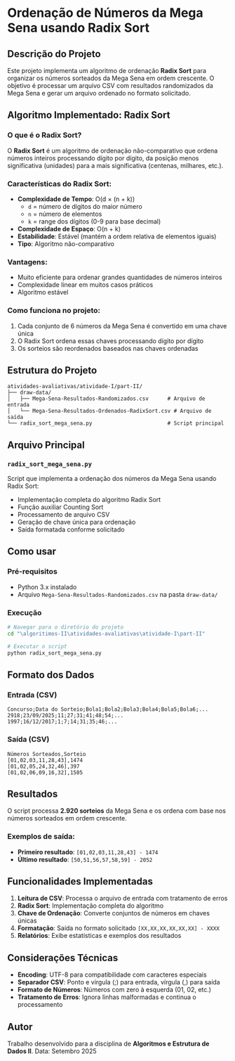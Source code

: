# Ordenação de Números da Mega Sena usando Radix Sort

## Descrição do Projeto

Este projeto implementa um algoritmo de ordenação **Radix Sort** para organizar os números sorteados da Mega Sena em ordem crescente. O objetivo é processar um arquivo CSV com resultados randomizados da Mega Sena e gerar um arquivo ordenado no formato solicitado.

## Algoritmo Implementado: Radix Sort

### O que é o Radix Sort?

O **Radix Sort** é um algoritmo de ordenação não-comparativo que ordena números inteiros processando dígito por dígito, da posição menos significativa (unidades) para a mais significativa (centenas, milhares, etc.).

### Características do Radix Sort:

- **Complexidade de Tempo**: O(d × (n + k))
  - `d` = número de dígitos do maior número
  - `n` = número de elementos
  - `k` = range dos dígitos (0-9 para base decimal)
- **Complexidade de Espaço**: O(n + k)
- **Estabilidade**: Estável (mantém a ordem relativa de elementos iguais)
- **Tipo**: Algoritmo não-comparativo

### Vantagens:
- Muito eficiente para ordenar grandes quantidades de números inteiros
- Complexidade linear em muitos casos práticos
- Algoritmo estável

### Como funciona no projeto:
1. Cada conjunto de 6 números da Mega Sena é convertido em uma chave única
2. O Radix Sort ordena essas chaves processando dígito por dígito
3. Os sorteios são reordenados baseados nas chaves ordenadas

## Estrutura do Projeto

```
atividades-avaliativas/atividade-I/part-II/
├── draw-data/
│   ├── Mega-Sena-Resultados-Randomizados.csv      # Arquivo de entrada
│   └── Mega-Sena-Resultados-Ordenados-RadixSort.csv # Arquivo de saída
└── radix_sort_mega_sena.py                        # Script principal
```

## Arquivo Principal

### `radix_sort_mega_sena.py`
Script que implementa a ordenação dos números da Mega Sena usando Radix Sort:
- Implementação completa do algoritmo Radix Sort
- Função auxiliar Counting Sort
- Processamento de arquivo CSV
- Geração de chave única para ordenação
- Saída formatada conforme solicitado

## Como usar

### Pré-requisitos
- Python 3.x instalado
- Arquivo `Mega-Sena-Resultados-Randomizados.csv` na pasta `draw-data/`

### Execução
```bash
# Navegar para o diretório do projeto
cd "\algoritimos-II\atividades-avaliativas\atividade-I\part-II"

# Executar o script
python radix_sort_mega_sena.py
```

## Formato dos Dados

### Entrada (CSV)
```
Concurso;Data do Sorteio;Bola1;Bola2;Bola3;Bola4;Bola5;Bola6;...
2918;23/09/2025;11;27;31;41;48;54;...
1997;16/12/2017;1;7;14;31;35;46;...
```

### Saída (CSV)
```
Números Sorteados,Sorteio
[01,02,03,11,28,43],1474
[01,02,05,24,32,46],397
[01,02,06,09,16,32],1505
```

## Resultados

O script processa **2.920 sorteios** da Mega Sena e os ordena com base nos números sorteados em ordem crescente. 

### Exemplos de saída:
- **Primeiro resultado**: `[01,02,03,11,28,43] - 1474`
- **Último resultado**: `[50,51,56,57,58,59] - 2052`

## Funcionalidades Implementadas

1. **Leitura de CSV**: Processa o arquivo de entrada com tratamento de erros
2. **Radix Sort**: Implementação completa do algoritmo
3. **Chave de Ordenação**: Converte conjuntos de números em chaves únicas
4. **Formatação**: Saída no formato solicitado `[XX,XX,XX,XX,XX,XX] - XXXX`
5. **Relatórios**: Exibe estatísticas e exemplos dos resultados

## Considerações Técnicas

- **Encoding**: UTF-8 para compatibilidade com caracteres especiais
- **Separador CSV**: Ponto e vírgula (;) para entrada, vírgula (,) para saída
- **Formato de Números**: Números com zero à esquerda (01, 02, etc.)
- **Tratamento de Erros**: Ignora linhas malformadas e continua o processamento

## Autor

Trabalho desenvolvido para a disciplina de **Algoritmos e Estrutura de Dados II**.
Data: Setembro 2025